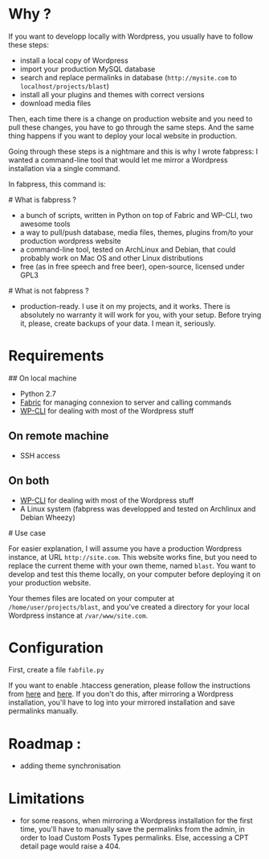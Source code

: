 
# Why ?

If you want to developp locally with Wordpress, you usually have to follow these steps: 

- install a local copy of Wordpress
- import your production MySQL database
- search and replace permalinks in database (`http://mysite.com` to `localhost/projects/blast`)
- install all your plugins and themes with correct versions
- download media files

Then, each time there is a change on production website and you need to pull these changes, you have to go through the same steps. And the same thing happens if you want to deploy your local website in production.

Going through these steps is a nightmare and this is why I wrote fabpress: I wanted a command-line tool that would let me mirror a Wordpress installation via a single command.

In fabpress, this command is: 

    

# What is fabpress ?

- a bunch of scripts, written in Python on top of Fabric and WP-CLI, two awesome tools
- a way to pull/push database, media files, themes, plugins from/to your production wordpress website
- a command-line tool, tested on ArchLinux and Debian, that could probably work on Mac OS and other Linux distributions
- free (as in free speech and free beer), open-source, licensed under GPL3


# What is not fabpress ?

- production-ready. I use it on my projects, and it works. There is absolutely no warranty it will work for you, with your setup. Before trying it, please, create backups of your data. I mean it, seriously.


# Requirements

## On local machine

- Python 2.7
- [Fabric](http://docs.fabfile.org) for managing connexion to server and calling commands
- [WP-CLI](http://wp-cli.org/) for dealing with most of the Wordpress stuff

## On remote machine

- SSH access

## On both

- [WP-CLI](http://wp-cli.org/) for dealing with most of the Wordpress stuff
- A Linux system (fabpress was developped and tested on Archlinux and Debian Wheezy)

# Use case

For easier explanation, I will assume you have a production Wordpress instance, at URL `http://site.com`. This website works fine, but you need to replace the current theme with your own theme, named `blast`. You want to develop and test this theme locally, on your computer before deploying it on your production website.

Your themes files are located on your computer at `/home/user/projects/blast`, and you've created a directory for your local Wordpress instance at `/var/www/site.com`.

# Configuration

First, create a file `fabfile.py` 

If you want to enable .htaccess generation, please follow the instructions from [here](http://wp-cli.org/commands/rewrite/flush/) and [here](http://wp-cli.org/config/). If you don't do this, after mirroring a Wordpress installation, you'll have to log into your mirrored installation and save permalinks manually.

# Roadmap :

- adding theme synchronisation

# Limitations

- for some reasons, when mirroring a Wordpress installation for the first time, you'll have to manually save the permalinks from the admin, in order to load Custom Posts Types permalinks. Else, accessing a CPT detail page would raise a 404.